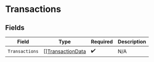 # Transactions


## Fields

| Field                                                       | Type                                                        | Required                                                    | Description                                                 |
| ----------------------------------------------------------- | ----------------------------------------------------------- | ----------------------------------------------------------- | ----------------------------------------------------------- |
| `Transactions`                                              | [][TransactionData](../../models/shared/transactiondata.md) | :heavy_check_mark:                                          | N/A                                                         |